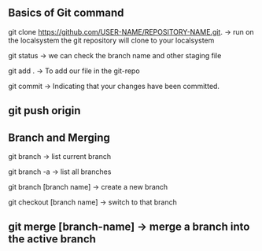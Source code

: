 Basics of Git command
---------------------
git clone https://github.com/USER-NAME/REPOSITORY-NAME.git. -> run on the localsystem the git repository will clone to your localsystem

git status -> we can check the branch name and other staging file

git add . -> To add our file in the git-repo

git commit -> Indicating that your changes have been committed.

git push origin
--------------------------------------------------------------------------
Branch and Merging
-----------------
git branch -> list current branch

git branch -a -> list all branches

git branch [branch name] -> create a new branch

git checkout [branch name] -> switch to that branch

git merge [branch-name] -> merge a branch into the active branch
------------------------------------------------------------------------
